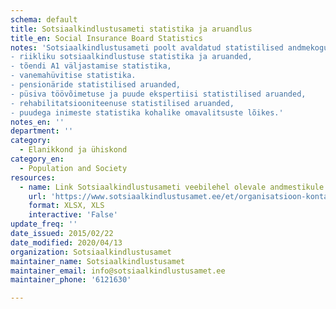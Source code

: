 ```yaml
---
schema: default
title: Sotsiaalkindlustusameti statistika ja aruandlus
title_en: Social Insurance Board Statistics
notes: 'Sotsiaalkindlustusameti poolt avaldatud statistilised andmekogumid ja aruanded, mis hõlmavad järgmisi teemasid:
- riikliku sotsiaalkindlustuse statistika ja aruanded,
- tõendi A1 väljastamise statistika,
- vanemahüvitise statistika.
- pensionäride statistilised aruanded,
- püsiva töövõimetuse ja puude ekspertiisi statistilised aruanded,
- rehabilitatsiooniteenuse statistilised aruanded,
- puudega inimeste statistika kohalike omavalitsuste lõikes.'
notes_en: ''
department: ''
category:
  - Elanikkond ja ühiskond
category_en:
  - Population and Society
resources:
  - name: Link Sotsiaalkindlustusameti veebilehel olevale andmestikule
    url: 'https://www.sotsiaalkindlustusamet.ee/et/organisatsioon-kontaktid/statistika-ja-aruandlus'
    format: XLSX, XLS
    interactive: 'False'
update_freq: ''
date_issued: 2015/02/22
date_modified: 2020/04/13
organization: Sotsiaalkindlustusamet
maintainer_name: Sotsiaalkindlustusamet
maintainer_email: info@sotsiaalkindlustusamet.ee
maintainer_phone: '6121630'

---
```

